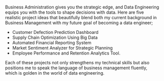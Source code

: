 Business Administration gives you the strategic edge, and Data Engineering equips you with the tools to shape decisions with data. Here are five realistic project ideas that beautifully blend both my current background in Business Management with my future goal of becoming a data engineer;
- Customer Defection Prediction Dashboard
- Supply Chain Optimization Using Big Data
- Automated Financial Reporting System
- Market Sentiment Analyzer for Strategic Planning
- Employee Performance and Retention Analytics Tool.

Each of these projects not only strengthens my technical skills but also positions me to speak the language of business management fluently, which is golden in the world of data engineering.
